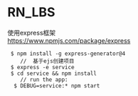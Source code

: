 # RN_LBS
使用express框架   
https://www.npmjs.com/package/express   
  ```
   $ npm install -g express-generator@4   
      //  基于ejs创建项目 
   $ express -e service  
   $ cd service && npm install
      // run the app:
    $ DEBUG=service:* npm start
  ```
   

